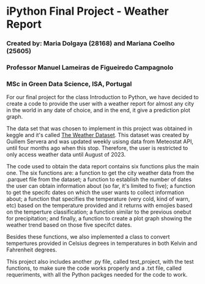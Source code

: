 # iPython Final Project - Weather Report                        
### Created by: Maria Dolgaya (28168) and Mariana Coelho (25605)  
### Professor Manuel Lameiras de Figueiredo Campagnolo            
### MSc in Green Data Science, ISA, Portugal 

For our final project for the class Introduction to Python, we have decided to create a code to provide the user with a weather report for almost any city in the world in any date of choice, and in the end, it give a prediction plot graph.

The data set that was chosen to implement in this project was obtained in keggle and it's called [The Weather Dataset](https://www.kaggle.com/datasets/guillemservera/global-daily-climate-data/data). This dataset was created by Guillem Servera and was updated weekly usisng data from Meteostat API, until four months ago when this stop. Therefore, the user is restricted to only access weather data until August of 2023.

The code used to obtain the data report contains six functions plus the main one. The six functions are: a function to get the city weather data from the .parquet file from the dataset; a function to establish the number of dates the user can obtain information about (so far, it's limited to five); a function to get the specifc dates on which the user wants to collect information about; a function that specifies the temperature (very cold, kind of warn, etc) based on the temperature provided and it returns with emojies based on the temperture classification; a function similar to the previous onebut for precipitation; and finally, a function to create a plot graph showing the weather trend based on those five specifct dates.

Besides these functions, we also implemented a class to convert tempertures provided in Celsius degrees in temperatures in both Kelvin and Fahrenheit degrees.

This project also includes another .py file, called test_project, with the test functions, to make sure the code works properly and a .txt file, called requeriments, with all the Python packges needed for the code to work.





